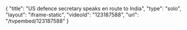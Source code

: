{
    "title": "US defence secretary speaks en route to India",
    "type": "solo",
    "layout": "iframe-static",
    "videoId": "123187588",
    "url": "\/tvpembed\/123187588"
}